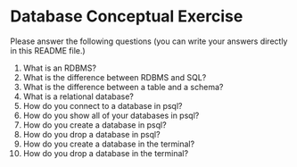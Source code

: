 # Database Conceptual Exercise

Please answer the following questions (you can write your answers directly in this README file.)

1.  What is an RDBMS?
2.  What is the difference between RDBMS and SQL?
3.  What is the difference between a table and a schema?
4.  What is a relational database?
5.  How do you connect to a database in psql?
6.  How do you show all of your databases in psql?
7.  How do you create a database in psql?
8.  How do you drop a database in psql?
9.  How do you create a database in the terminal?
10. How do you drop a database in the terminal?
